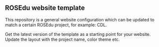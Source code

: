 ## ROSEdu website template

This repository is a general website configuration which can be updated
to match a certain ROSEdu project, for example: CDL.

Get the latest version of the template as a starting point for your website.
Update the layout with the project name, color theme etc.
